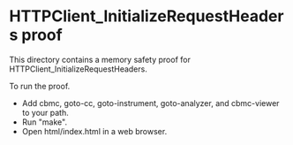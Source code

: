 # HTTPClient_InitializeRequestHeaders proof

This directory contains a memory safety proof for
HTTPClient_InitializeRequestHeaders.

To run the proof.

- Add cbmc, goto-cc, goto-instrument, goto-analyzer, and cbmc-viewer to your
  path.
- Run "make".
- Open html/index.html in a web browser.
